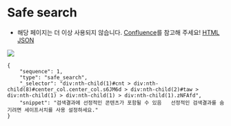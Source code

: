 # Safe search
- 해당 페이지는 더 이상 사용되지 않습니다. [Confluence](https://ascentkorea.atlassian.net/wiki/spaces/CJHZ/pages/397606925/Features)를 참고해 주세요!
[HTML](https://ascentkorea-docs.github.io/mobile/features/safe\_search/sample.html) [JSON](https://ascentkorea-docs.github.io/mobile/features/safe\_search/sample.json)

![](https://lh6.googleusercontent.com/3dQmEataI5BkDtyKD8C2o8RXPsnIILSPeCR0O2XllLc2qixdIx3f-eDDJ1i06aZJFhX4s\_Vzw75eHIAQO-Ut-vN1xXFEJ3kmYx5nby8jXWE\_P8qe8sCQFCWAr0zhzsGE6C-AEwk)

```
{
    "sequence": 1,
    "type": "safe_search",
    "_selector": "div:nth-child(1)#cnt > div:nth-child(8)#center_col.center_col.s6JM6d > div:nth-child(2)#taw > div:nth-child(1) > div:nth-child(1) > div:nth-child(1).zNFAfd",
    "snippet": "검색결과에 선정적인 콘텐츠가 포함될 수 있음   선정적인 검색결과를 숨기려면 세이프서치를 사용 설정하세요."
}
```
